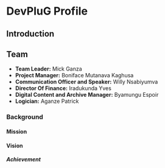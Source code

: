 # DevPluG Profile


## Introduction



## Team


- **Team Leader:** Mick Ganza
- **Project Manager:** Boniface Mutanava Kaghusa
- **Communication Officer and Speaker:** Willy Nsabiyumva
- **Director Of Finance:** Iradukunda Yves
- **Digital Content and Archive Manager:** Byamungu Espoir
- **Logician:**  Aganze Patrick


### Background



#### Mission




#### Vision



##### Achievement



